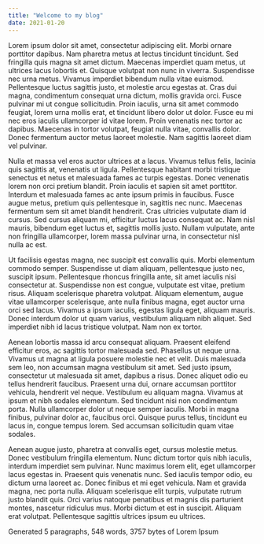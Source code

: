 ```yaml
---
title: "Welcome to my blog"
date: 2021-01-20
---
```


Lorem ipsum dolor sit amet, consectetur adipiscing elit. Morbi ornare porttitor dapibus. Nam pharetra metus at lectus tincidunt tincidunt. Sed fringilla quis magna sit amet dictum. Maecenas imperdiet quam metus, ut ultrices lacus lobortis et. Quisque volutpat non nunc in viverra. Suspendisse nec urna metus. Vivamus imperdiet bibendum nulla vitae euismod. Pellentesque luctus sagittis justo, et molestie arcu egestas at. Cras dui magna, condimentum consequat urna dictum, mollis gravida orci. Fusce pulvinar mi ut congue sollicitudin. Proin iaculis, urna sit amet commodo feugiat, lorem urna mollis erat, et tincidunt libero dolor ut dolor. Fusce eu mi nec eros iaculis ullamcorper id vitae lorem. Proin venenatis nec tortor ac dapibus. Maecenas in tortor volutpat, feugiat nulla vitae, convallis dolor. Donec fermentum auctor metus laoreet molestie. Nam sagittis laoreet diam vel pulvinar.

Nulla et massa vel eros auctor ultrices at a lacus. Vivamus tellus felis, lacinia quis sagittis at, venenatis ut ligula. Pellentesque habitant morbi tristique senectus et netus et malesuada fames ac turpis egestas. Donec venenatis lorem non orci pretium blandit. Proin iaculis et sapien sit amet porttitor. Interdum et malesuada fames ac ante ipsum primis in faucibus. Fusce augue metus, pretium quis pellentesque in, sagittis nec nunc. Maecenas fermentum sem sit amet blandit hendrerit. Cras ultricies vulputate diam id cursus. Sed cursus aliquam mi, efficitur luctus lacus consequat ac. Nam nisl mauris, bibendum eget luctus et, sagittis mollis justo. Nullam vulputate, ante non fringilla ullamcorper, lorem massa pulvinar urna, in consectetur nisl nulla ac est.

Ut facilisis egestas magna, nec suscipit est convallis quis. Morbi elementum commodo semper. Suspendisse ut diam aliquam, pellentesque justo nec, suscipit ipsum. Pellentesque rhoncus fringilla ante, sit amet iaculis nisi consectetur at. Suspendisse non est congue, vulputate est vitae, pretium risus. Aliquam scelerisque pharetra volutpat. Aliquam elementum, augue vitae ullamcorper scelerisque, ante nulla finibus magna, eget auctor urna orci sed lacus. Vivamus a ipsum iaculis, egestas ligula eget, aliquam mauris. Donec interdum dolor ut quam varius, vestibulum aliquam nibh aliquet. Sed imperdiet nibh id lacus tristique volutpat. Nam non ex tortor.

Aenean lobortis massa id arcu consequat aliquam. Praesent eleifend efficitur eros, ac sagittis tortor malesuada sed. Phasellus ut neque urna. Vivamus ut magna at ligula posuere molestie nec et velit. Duis malesuada sem leo, non accumsan magna vestibulum sit amet. Sed justo ipsum, consectetur ut malesuada sit amet, dapibus a risus. Donec aliquet odio eu tellus hendrerit faucibus. Praesent urna dui, ornare accumsan porttitor vehicula, hendrerit vel neque. Vestibulum eu aliquam magna. Vivamus at ipsum et nibh sodales elementum. Sed tincidunt nisi non condimentum porta. Nulla ullamcorper dolor ut neque semper iaculis. Morbi in magna finibus, pulvinar dolor ac, faucibus orci. Quisque purus tellus, tincidunt eu lacus in, congue tempus lorem. Sed accumsan sollicitudin quam vitae sodales.

Aenean augue justo, pharetra at convallis eget, cursus molestie metus. Donec vestibulum fringilla elementum. Nunc dictum tortor quis nibh iaculis, interdum imperdiet sem pulvinar. Nunc maximus lorem elit, eget ullamcorper lacus egestas in. Praesent quis venenatis nunc. Sed iaculis tempor odio, eu dictum urna laoreet ac. Donec finibus et mi eget vehicula. Nam et gravida magna, nec porta nulla. Aliquam scelerisque elit turpis, vulputate rutrum justo blandit quis. Orci varius natoque penatibus et magnis dis parturient montes, nascetur ridiculus mus. Morbi dictum et est in suscipit. Aliquam erat volutpat. Pellentesque sagittis ultrices ipsum eu ultrices.

Generated 5 paragraphs, 548 words, 3757 bytes of Lorem Ipsum
